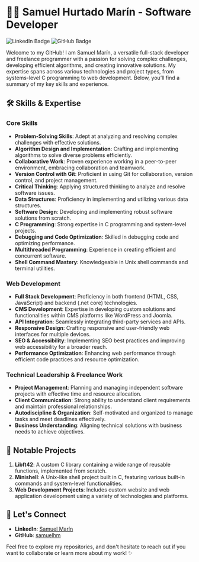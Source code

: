 
# 👨‍💻 Samuel Hurtado Marín - Software Developer

![LinkedIn Badge](https://img.shields.io/badge/-SamuelMarin-blue?style=flat-square&logo=Linkedin&logoColor=white&link=https://www.linkedin.com/in/samuel-marin-35b85342/)
![GitHub Badge](https://img.shields.io/badge/-SamuelHM-grey?style=flat-square&logo=GitHub&logoColor=white&link=https://github.com/samuelhm/)

Welcome to my GitHub! I am Samuel Marín, a versatile full-stack developer and freelance programmer with a passion for solving complex challenges, developing efficient algorithms, and creating innovative solutions. My expertise spans across various technologies and project types, from systems-level C programming to web development. Below, you’ll find a summary of my key skills and experience.

## 🛠️ Skills & Expertise

### Core Skills
- **Problem-Solving Skills**: Adept at analyzing and resolving complex challenges with effective solutions.
- **Algorithm Design and Implementation**: Crafting and implementing algorithms to solve diverse problems efficiently.
- **Collaborative Work**: Proven experience working in a peer-to-peer environment, embracing collaboration and teamwork.
- **Version Control with Git**: Proficient in using Git for collaboration, version control, and project management.
- **Critical Thinking**: Applying structured thinking to analyze and resolve software issues.
- **Data Structures**: Proficiency in implementing and utilizing various data structures.
- **Software Design**: Developing and implementing robust software solutions from scratch.
- **C Programming**: Strong expertise in C programming and system-level projects.
- **Debugging and Code Optimization**: Skilled in debugging code and optimizing performance.
- **Multithreaded Programming**: Experience in creating efficient and concurrent software.
- **Shell Command Mastery**: Knowledgeable in Unix shell commands and terminal utilities.

### Web Development
- **Full Stack Development**: Proficiency in both frontend (HTML, CSS, JavaScript) and backend (.net core) technologies.
- **CMS Development**: Expertise in developing custom solutions and functionalities within CMS platforms like WordPress and Joomla.
- **API Integration**: Seamlessly integrating third-party services and APIs.
- **Responsive Design**: Crafting responsive and user-friendly web interfaces for multiple devices.
- **SEO & Accessibility**: Implementing SEO best practices and improving web accessibility for a broader reach.
- **Performance Optimization**: Enhancing web performance through efficient code practices and resource optimization.

### Technical Leadership & Freelance Work
- **Project Management**: Planning and managing independent software projects with effective time and resource allocation.
- **Client Communication**: Strong ability to understand client requirements and maintain professional relationships.
- **Autodiscipline & Organization**: Self-motivated and organized to manage tasks and meet deadlines effectively.
- **Business Understanding**: Aligning technical solutions with business needs to achieve objectives.

## 🌟 Notable Projects

1. **Libft42**: A custom C library containing a wide range of reusable functions, implemented from scratch.
2. **Minishell**: A Unix-like shell project built in C, featuring various built-in commands and system-level functionalities.
3. **Web Development Projects**: Includes custom website and web application development using a variety of technologies and platforms.

## 💬 Let's Connect
- **LinkedIn**: [Samuel Marín](https://www.linkedin.com/in/samuel-marin-35b85342/)
- **GitHub**: [samuelhm](https://github.com/samuelhm)

Feel free to explore my repositories, and don't hesitate to reach out if you want to collaborate or learn more about my work! ✨
